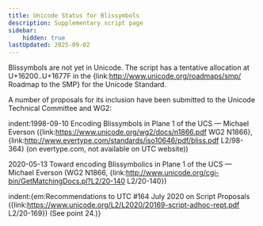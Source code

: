 ```yaml
---
title: Unicode Status for Blissymbols
description: Supplementary script page
sidebar:
    hidden: true
lastUpdated: 2025-09-02
---
```


Blissymbols are not yet in Unicode. The script has a tentative allocation at U+16200..U+1677F in the {link:http://www.unicode.org/roadmaps/smp/ Roadmap to the SMP} for the Unicode Standard.

[comment]: # (end of intro)

[comment]: # (start of blocks)



[comment]: # (end of blocks)

[comment]: # (start of chars)



[comment]: # (end of chars)

[comment]: # (start of rest)

A number of proposals for its inclusion have been submitted to the Unicode Technical Committee and WG2:

indent:1998-09-10 Encoding Blissymbols in Plane 1 of the UCS — Michael Everson ({link:https://www.unicode.org/wg2/docs/n1866.pdf WG2 N1866}, {link:http://www.evertype.com/standards/iso10646/pdf/bliss.pdf L2/98-364} (on evertype.com, not available on UTC website))

2020-05-13 Toward encoding Blissymbolics in Plane 1 of the UCS — Michael Everson (WG2 N1866, {link:http://www.unicode.org/cgi-bin/GetMatchingDocs.pl?L2/20-140 L2/20-140})

indent:{em:Recommendations to UTC #164 July 2020 on Script Proposals ({link:https://www.unicode.org/L2/L2020/20169-script-adhoc-rept.pdf L2/20-169}) (See point 24.)}
